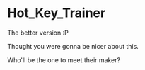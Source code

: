 # Hot_Key_Trainer

The better version :P

Thought you were gonna be nicer about this.

Who'll be the one to meet their maker?